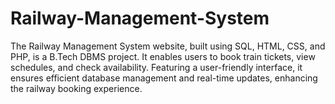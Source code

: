 # Railway-Management-System
The Railway Management System website, built using SQL, HTML, CSS, and PHP, is a B.Tech DBMS project. It enables users to book train tickets, view schedules, and check availability. Featuring a user-friendly interface, it ensures efficient database management and real-time updates, enhancing the railway booking experience.

